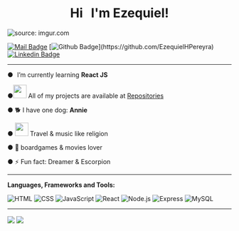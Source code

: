 <h1 align="center">Hi <img src="https://media.giphy.com/media/hvRJCLFzcasrR4ia7z/giphy.gif" width="5px"> I'm Ezequiel!</h1>

<img src="https://i.imgur.com/HXRPYL7.jpg" title="source: imgur.com" />

[![Mail Badge](https://img.shields.io/badge/-Ezepereyra-c0392b?style=flat&labelColor=c0392b&logo=gmail&logoColor=white)](mailto:ezetalar3@gmail.com)
[![Github Badge](https://img.shields.io/badge/-EzePereyra-rgb(36,%2041,%2046)?style=flat&labelColor=rgb(36,%2041,%2046)&logo=github&logoColor=white)](https://github.com/EzequielHPereyra)
[![Linkedin Badge](https://img.shields.io/badge/-Ezequiel-0e76a8?style=flat&labelColor=0e76a8&logo=linkedin&logoColor=white)](https://www.linkedin.com/in/ezehpereyra/)

<hr>

<p>● <img src="https://media1.giphy.com/media/VDdh2wgmzsXAc7FCd7/giphy.gif?cid=ecf05e47b7wjtfxqyvdp0ln1c4orrthqelw8y8epv87vyt0o&rid=giphy.gif&ct=s" width="5px">I’m currently learning <b>React JS</b>
<p>●<img src="https://media4.giphy.com/media/dYwbW1wJp84guprgoI/giphy.gif?cid=ecf05e47dlveapzko4suywkfyq2ingrewjoxkzpo1fxayt3y&rid=giphy.gif&ct=s" width="30px">  All of my projects are available at <a href="https://github.com/EzequielHPereyra?tab=repositories" target="_blank">Repositories</a></p>
<p >● &#128021 I have one dog: <b> Annie </b></p>
<p >● <img src="https://media2.giphy.com/media/KXw1FeMAif9IDFMsqV/200w.webp?cid=ecf05e47ulnphxuyd0af57uhm0vrx54qzniurhdjwad1o6xa&rid=200w.webp&ct=s" width="30px"> Travel & music like religion</p>
<p >● &#127922  boardgames & movies lover</p>
<p >● ⚡ Fun fact: Dreamer & Escorpion </p>


<hr>

**Languages, Frameworks and Tools:**  &nbsp;

![HTML](https://img.shields.io/badge/-HTML-E34F26?style=for-the-badge&logo=html5&logoColor=fafafa)
![CSS](https://img.shields.io/badge/-CSS-1572B6?style=for-the-badge&logo=css3&logoColor=fafafa)
![JavaScript](https://img.shields.io/badge/-JavaScript-F7DF1E?style=for-the-badge&logo=javascript&logoColor=333)
![React](https://img.shields.io/badge/-React-61DAFB?style=for-the-badge&logo=react&logoColor=333)
![Node.js](https://img.shields.io/badge/-Node.js-339933?style=for-the-badge&logo=node.js&logoColor=FAFAFA)
![Express](https://img.shields.io/badge/-Express-FAFAFA?style=for-the-badge&logo=express&logoColor=333)
![MySQL](https://img.shields.io/badge/-MYSQL-00618b?style=for-the-badge&logo=mysql&logoColor=fafafa)

<hr>

<p>
    <img align="center" src="https://github-readme-stats.vercel.app/api?username=EzequielHPereyra&hide=contribs,prs&theme=tokyonight&show_icons=true"/>
    <img align="center" src="https://github-readme-stats.vercel.app/api/top-langs/?username=EzequielHPereyra&layout=compact&theme=tokyonight"/>
</p>
